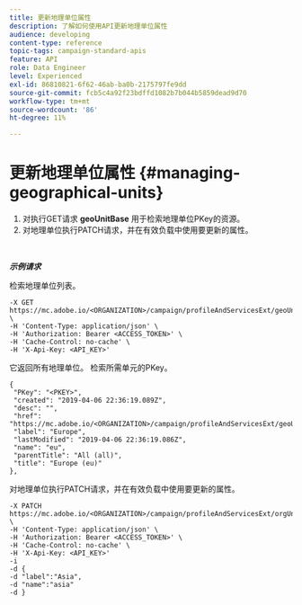 ```yaml
---
title: 更新地理单位属性
description: 了解如何使用API更新地理单位属性
audience: developing
content-type: reference
topic-tags: campaign-standard-apis
feature: API
role: Data Engineer
level: Experienced
exl-id: 86810821-6f62-46ab-ba0b-2175797fe9dd
source-git-commit: fcb5c4a92f23bdffd1082b7b044b5859dead9d70
workflow-type: tm+mt
source-wordcount: '86'
ht-degree: 11%

---
```


# 更新地理单位属性 {#managing-geographical-units}

1. 对执行GET请求 **geoUnitBase** 用于检索地理单位PKey的资源。
1. 对地理单位执行PATCH请求，并在有效负载中使用要更新的属性。

<br/>

***示例请求***

检索地理单位列表。

```
-X GET https://mc.adobe.io/<ORGANIZATION>/campaign/profileAndServicesExt/geoUnitBase/ \
-H 'Content-Type: application/json' \
-H 'Authorization: Bearer <ACCESS_TOKEN>' \
-H 'Cache-Control: no-cache' \
-H 'X-Api-Key: <API_KEY>'
```

它返回所有地理单位。 检索所需单元的PKey。

```
{
 "PKey": "<PKEY>",
 "created": "2019-04-06 22:36:19.089Z",
 "desc": "",
 "href": "https://mc.adobe.io/<ORGANIZATION>/campaign/profileAndServicesExt/geoUnitBase/<PKEY>",
 "label": "Europe",
 "lastModified": "2019-04-06 22:36:19.086Z",
 "name": "eu",
 "parentTitle": "All (all)",
 "title": "Europe (eu)"
},
```

对地理单位执行PATCH请求，并在有效负载中使用要更新的属性。

```
-X PATCH https://mc.adobe.io/<ORGANIZATION>/campaign/profileAndServicesExt/orgUnitBase/<PKEY> \
-H 'Content-Type: application/json' \
-H 'Authorization: Bearer <ACCESS_TOKEN>' \
-H 'Cache-Control: no-cache' \
-H 'X-Api-Key: <API_KEY>'
-i
-d {
-d "label":"Asia",
-d "name":"asia"
-d }
```

<!-- + réponse -->
